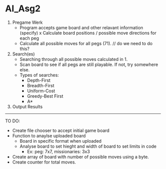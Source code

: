 # AI_Asg2
1. Pregame Werk
    * Program accepts game board and other relavant information (specify)
    x Calculate board positions / possible move directions for each peg
    * Calculate all possible moves for all pegs (71). // do we need to do this? 
2. Search(es)
    * Searching through all possible moves calculated in 1.
    * Scan board to see if all pegs are still playable. If not, try somewhere else.
    * Types of searches: 
         * Depth-First
         * Breadth-First
         * Uniform-Cost
         * Greedy-Best First
         * A*
3. Output Results


-----------------------------------------------------------------------------
TO DO: 
  * Create file chooser to accept initial game board
  * Function to anaylse uploaded board
      * Board in specific format when uploaded
      * Analyse board to set hieght and width of board to set limits in code  
          * Ex: peg: 7x7, missionaries: 3x3
  * Create array of board with number of possible moves using a byte. 
  * Create counter for total moves. 
